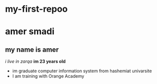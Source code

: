# my-first-repoo
# amer smadi
 ## my name is amer
  *i live in zarqa* 
  **im 23 years old** 
  - im graduate computer information system from hashemiat univarsite 
  - I am training with Orange Academy